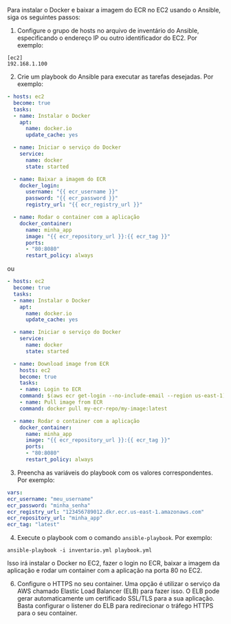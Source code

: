 Para instalar o Docker e baixar a imagem do ECR no EC2 usando o Ansible, siga os seguintes passos:

1. Configure o grupo de hosts no arquivo de inventário do Ansible, especificando o endereço IP ou outro identificador do EC2. Por exemplo:

```
[ec2]
192.168.1.100
```

2. Crie um playbook do Ansible para executar as tarefas desejadas. Por exemplo:

```yaml
- hosts: ec2
  become: true
  tasks:
  - name: Instalar o Docker
    apt:
      name: docker.io
      update_cache: yes

  - name: Iniciar o serviço do Docker
    service:
      name: docker
      state: started

  - name: Baixar a imagem do ECR
    docker_login:
      username: "{{ ecr_username }}"
      password: "{{ ecr_password }}"
      registry_url: "{{ ecr_registry_url }}"

  - name: Rodar o container com a aplicação
    docker_container:
      name: minha_app
      image: "{{ ecr_repository_url }}:{{ ecr_tag }}"
      ports:
      - "80:8080"
      restart_policy: always
```

ou

```yaml
- hosts: ec2
  become: true
  tasks:
  - name: Instalar o Docker
    apt:
      name: docker.io
      update_cache: yes

  - name: Iniciar o serviço do Docker
    service:
      name: docker
      state: started

  - name: Download image from ECR
    hosts: ec2
    become: true
    tasks:
    - name: Login to ECR
    command: $(aws ecr get-login --no-include-email --region us-east-1)
    - name: Pull image from ECR
    command: docker pull my-ecr-repo/my-image:latest

  - name: Rodar o container com a aplicação
    docker_container:
      name: minha_app
      image: "{{ ecr_repository_url }}:{{ ecr_tag }}"
      ports:
      - "80:8080"
      restart_policy: always

```

3. Preencha as variáveis do playbook com os valores correspondentes. Por exemplo:

```yaml
vars:
ecr_username: "meu_username"
ecr_password: "minha_senha"
ecr_registry_url: "123456789012.dkr.ecr.us-east-1.amazonaws.com"
ecr_repository_url: "minha_app"
ecr_tag: "latest"
```

4. Execute o playbook com o comando `ansible-playbook`. Por exemplo:

```shell
ansible-playbook -i inventario.yml playbook.yml
```

Isso irá instalar o Docker no EC2, fazer o login no ECR, baixar a imagem da aplicação e rodar um container com a aplicação na porta 80 no EC2.

6. Configure o HTTPS no seu container. Uma opção é utilizar o serviço da AWS chamado Elastic Load Balancer (ELB) para fazer isso. O ELB pode gerar automaticamente um certificado SSL/TLS para a sua aplicação. Basta configurar o listener do ELB para redirecionar o tráfego HTTPS para o seu container.